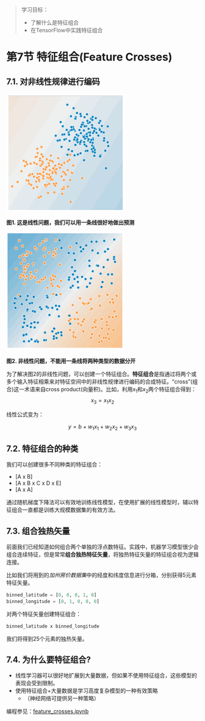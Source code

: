 > 学习目标：
>
> - 了解什么是特征组合
> - 在TensorFlow中实践特征组合

# 第7节 特征组合(Feature Crosses)

## 7.1. 对非线性规律进行编码

![image-20181116213732873](assets/image-20181116213732873-2375452.png)

**图1. 这是线性问题，我们可以用一条线很好地做出预测**

![image-20181116213826930](assets/image-20181116213826930-2375506.png)

**图2. 非线性问题，不能用一条线将两种类型的数据分开**

为了解决图2的非线性问题，可以创建一个特征组合。**特征组合**是指通过将两个或多个输入特征相乘来对特征空间中的非线性规律进行编码的合成特征。“cross”(组合)这一术语来自cross product(向量积)。比如，利用$x_1$和$x_2$两个特征组合得到：$$x_3=x_1x_2$$

线性公式变为：

$$y=b+w_1x_1+w_2x_2+w_3x_3$$

## 7.2. 特征组合的种类

我们可以创建很多不同种类的特征组合：

- [A x B]
- [A x B x C x D x E]
- [A x A]

通过随机梯度下降法可以有效地训练线性模型，在使用扩展的线性模型时，辅以特征组合一直都是训练大规模数据集的有效方法。

## 7.3. 组合独热矢量

前面我们已经知道如何组合两个单独的浮点数特征。实践中，机器学习模型很少会组合连续特征，但是常常**组合独热特征矢量**，将独热特征矢量的特征组合视为逻辑连接。

比如我们将用到的*加州房价数据集*中的经度和纬度信息进行分箱，分别获得5元素特征矢量。

```python
binned_latitude = [0, 0, 0, 1, 0]
binned_longitude = [0, 1, 0, 0, 0]
```

对两个特征矢量创建特征组合：

```python
binned_latitude x binned_longitude
```

我们将得到25个元素的独热矢量。

## 7.4. 为什么要特征组合?

- 线性学习器可以很好地扩展到大量数据，但如果不使用特征组合，这些模型的表现会受到限制。
- 使用特征组合+大量数据是学习高度复杂模型的一种有效策略
  - （神经网络可提供另一种策略）

编程参见：[feature_crosses.ipynb](../code/feature_crosses.ipynb)

